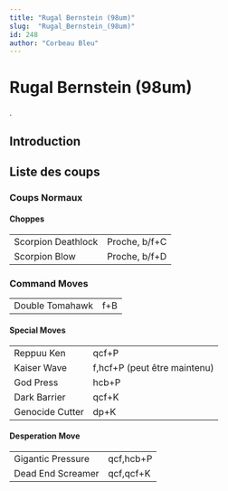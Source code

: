```yaml
---
title: "Rugal Bernstein (98um)"
slug:  "Rugal_Bernstein_(98um)"
id: 248
author: "Corbeau Bleu"
---
```


# Rugal Bernstein (98um)

.

## Introduction

## Liste des coups

### Coups Normaux

#### Choppes

|                    |               |
|--------------------|---------------|
| Scorpion Deathlock | Proche, b/f+C |
| Scorpion Blow      | Proche, b/f+D |

### Command Moves

|                 |     |
|-----------------|-----|
| Double Tomahawk | f+B |

#### Special Moves

|                 |                              |
|-----------------|------------------------------|
| Reppuu Ken      | qcf+P                        |
| Kaiser Wave     | f,hcf+P (peut être maintenu) |
| God Press       | hcb+P                        |
| Dark Barrier    | qcf+K                        |
| Genocide Cutter | dp+K                         |

#### Desperation Move

|                   |           |
|-------------------|-----------|
| Gigantic Pressure | qcf,hcb+P |
| Dead End Screamer | qcf,qcf+K |
